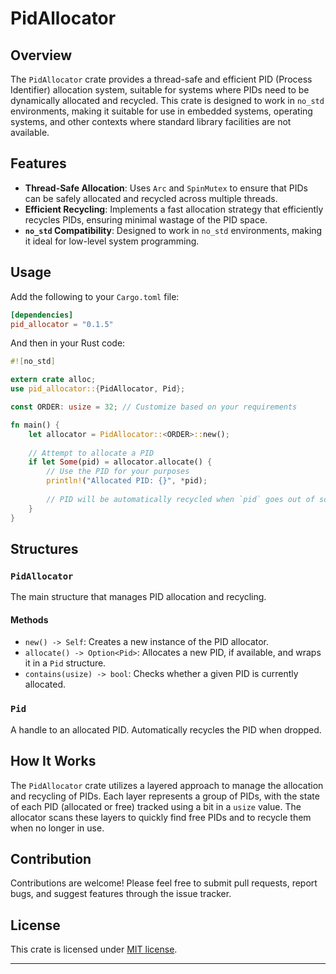 # PidAllocator

## Overview

The `PidAllocator` crate provides a thread-safe and efficient PID (Process Identifier) allocation system, suitable for systems where PIDs need to be dynamically allocated and recycled. This crate is designed to work in `no_std` environments, making it suitable for use in embedded systems, operating systems, and other contexts where standard library facilities are not available.

## Features

- **Thread-Safe Allocation**: Uses `Arc` and `SpinMutex` to ensure that PIDs can be safely allocated and recycled across multiple threads.
- **Efficient Recycling**: Implements a fast allocation strategy that efficiently recycles PIDs, ensuring minimal wastage of the PID space.
- **`no_std` Compatibility**: Designed to work in `no_std` environments, making it ideal for low-level system programming.

## Usage

Add the following to your `Cargo.toml` file:

```toml
[dependencies]
pid_allocator = "0.1.5"
```

And then in your Rust code:

```rust
#![no_std]

extern crate alloc;
use pid_allocator::{PidAllocator, Pid};

const ORDER: usize = 32; // Customize based on your requirements

fn main() {
    let allocator = PidAllocator::<ORDER>::new();
    
    // Attempt to allocate a PID
    if let Some(pid) = allocator.allocate() {
        // Use the PID for your purposes
        println!("Allocated PID: {}", *pid);
        
        // PID will be automatically recycled when `pid` goes out of scope
    }
}
```

## Structures

### `PidAllocator`

The main structure that manages PID allocation and recycling.

#### Methods

- `new() -> Self`: Creates a new instance of the PID allocator.
- `allocate() -> Option<Pid>`: Allocates a new PID, if available, and wraps it in a `Pid` structure.
- `contains(usize) -> bool`: Checks whether a given PID is currently allocated.

### `Pid`

A handle to an allocated PID. Automatically recycles the PID when dropped.

## How It Works

The `PidAllocator` crate utilizes a layered approach to manage the allocation and recycling of PIDs. Each layer represents a group of PIDs, with the state of each PID (allocated or free) tracked using a bit in a `usize` value. The allocator scans these layers to quickly find free PIDs and to recycle them when no longer in use.

## Contribution

Contributions are welcome! Please feel free to submit pull requests, report bugs, and suggest features through the issue tracker.

## License

This crate is licensed under [MIT license](LICENSE).

---